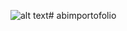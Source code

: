 ![alt text](https://github.com/Abimismunandar/abimportofolio/blob/main/1.jpgraw=true)# abimportofolio
